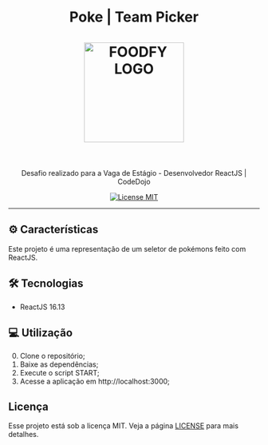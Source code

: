 <h1 align="center">
Poke | Team Picker
  <br>
  <br>

  <img src="" alt="FOODFY LOGO" width="200">

  <br>  
  <br>
</h1>

<p align="center">Desafio realizado para a Vaga de Estágio - Desenvolvedor ReactJS | CodeDojo</p>

<p align="center">
  <a href="https://opensource.org/licenses/MIT">
    <img src="https://img.shields.io/badge/License-MIT-blue.svg" alt="License MIT">
  </a>
</p>

<hr />

## ⚙️ Características

Este projeto é uma representação de um seletor de pokémons feito com ReactJS.

## 🛠 Tecnologias

- ReactJS 16.13

## 💻 Utilização

0) Clone o repositório;<br>
1) Baixe as dependências;<br>
2) Execute o script START;<br>
3) Acesse a aplicação em http://localhost:3000;<br>

## Licença

Esse projeto está sob a licença MIT. Veja a página [LICENSE](https://opensource.org/licenses/MIT) para mais detalhes.